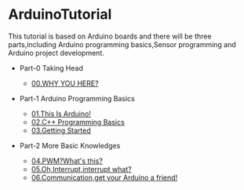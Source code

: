 # ArduinoTutorial
This tutorial is based on Arduino boards and there will be three parts,including Arduino programming basics,Sensor programming and Arduino project development.  
* Part-0 Taking Head
    - [00.WHY YOU HERE?](https://github.com/510Lab/ArduinoTutorial/blob/main/00.WHY%20YOU%20HERE%3F.md)
* Part-1 Arduino Programming Basics
    - [01.This Is Arduino!](https://github.com/CloudPalaceLab/ArduinoTutorial/blob/main/01.This%20Is%20Arduino!.md)
    - [02.C++ Programming Basics](https://github.com/510Lab/ArduinoTutorial/blob/main/02.C%2B%2B%20Programming%20Basics.md)
    - [03.Getting Started](https://github.com/510Lab/ArduinoTutorial/blob/main/03.Getting%20Started.md)

* Part-2 More Basic Knowledges 
    - [04.PWM?What's this?](https://github.com/510Lab/ArduinoTutorial/blob/main/04.PWM%3FWhat's%20this%3F.md)
    - [05.Oh,Interrupt,interrupt what?](https://github.com/510Lab/ArduinoTutorial/blob/main/05.Oh%2CInterrupt%2Cinterrupt%20what%3F.md)
    - [06.Communication,get your Arduino a friend!](https://github.com/510Lab/ArduinoTutorial/blob/main/06.Communication%2Cget%20your%20Arduino%20a%20friend!.md)

